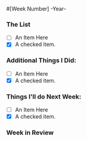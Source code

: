 #[Week Number] -Year-

### The List
- [ ] An Item Here
- [x] A checked item.

### Additional Things I Did:
- [ ] An Item Here
- [x] A checked item.

### Things I'll do Next Week:
- [ ] An Item Here
- [x] A checked item.

### Week in Review

